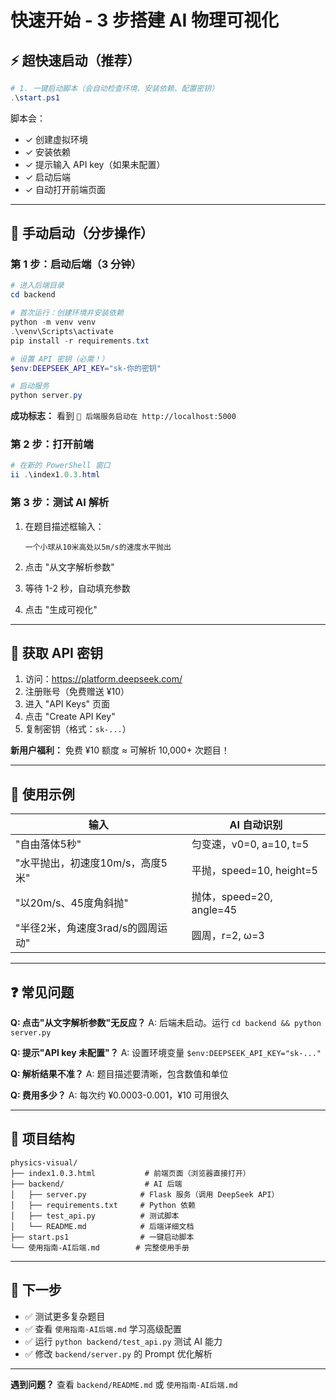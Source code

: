 # 快速开始 - 3 步搭建 AI 物理可视化

## ⚡ 超快速启动（推荐）

```powershell
# 1. 一键启动脚本（会自动检查环境、安装依赖、配置密钥）
.\start.ps1
```

脚本会：
- ✓ 创建虚拟环境
- ✓ 安装依赖
- ✓ 提示输入 API key（如果未配置）
- ✓ 启动后端
- ✓ 自动打开前端页面

---

## 📝 手动启动（分步操作）

### 第 1 步：启动后端（3 分钟）

```powershell
# 进入后端目录
cd backend

# 首次运行：创建环境并安装依赖
python -m venv venv
.\venv\Scripts\activate
pip install -r requirements.txt

# 设置 API 密钥（必需！）
$env:DEEPSEEK_API_KEY="sk-你的密钥"

# 启动服务
python server.py
```

**成功标志：** 看到 `🚀 后端服务启动在 http://localhost:5000`

### 第 2 步：打开前端

```powershell
# 在新的 PowerShell 窗口
ii .\index1.0.3.html
```

### 第 3 步：测试 AI 解析

1. 在题目描述框输入：
   ```
   一个小球从10米高处以5m/s的速度水平抛出
   ```

2. 点击 "从文字解析参数"

3. 等待 1-2 秒，自动填充参数

4. 点击 "生成可视化"

---

## 🔑 获取 API 密钥

1. 访问：https://platform.deepseek.com/
2. 注册账号（免费赠送 ¥10）
3. 进入 "API Keys" 页面
4. 点击 "Create API Key"
5. 复制密钥（格式：`sk-...`）

**新用户福利：** 免费 ¥10 额度 ≈ 可解析 10,000+ 次题目！

---

## 🎯 使用示例

| 输入 | AI 自动识别 |
|------|-------------|
| "自由落体5秒" | 匀变速，v0=0, a=10, t=5 |
| "水平抛出，初速度10m/s，高度5米" | 平抛，speed=10, height=5 |
| "以20m/s、45度角斜抛" | 抛体，speed=20, angle=45 |
| "半径2米，角速度3rad/s的圆周运动" | 圆周，r=2, ω=3 |

---

## ❓ 常见问题

**Q: 点击"从文字解析参数"无反应？**
A: 后端未启动。运行 `cd backend && python server.py`

**Q: 提示"API key 未配置"？**
A: 设置环境变量 `$env:DEEPSEEK_API_KEY="sk-..."`

**Q: 解析结果不准？**
A: 题目描述要清晰，包含数值和单位

**Q: 费用多少？**
A: 每次约 ¥0.0003-0.001，¥10 可用很久

---

## 📂 项目结构

```
physics-visual/
├── index1.0.3.html           # 前端页面（浏览器直接打开）
├── backend/                  # AI 后端
│   ├── server.py            # Flask 服务（调用 DeepSeek API）
│   ├── requirements.txt     # Python 依赖
│   ├── test_api.py          # 测试脚本
│   └── README.md            # 后端详细文档
├── start.ps1                # 一键启动脚本
└── 使用指南-AI后端.md        # 完整使用手册
```

---

## 🚀 下一步

- ✅ 测试更多复杂题目
- ✅ 查看 `使用指南-AI后端.md` 学习高级配置
- ✅ 运行 `python backend/test_api.py` 测试 AI 能力
- ✅ 修改 `backend/server.py` 的 Prompt 优化解析

---

**遇到问题？** 查看 `backend/README.md` 或 `使用指南-AI后端.md`
